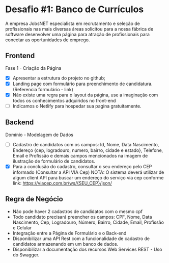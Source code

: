 # Desafio #1: Banco de Currículos

A empresa JobsNET especialista em recrutamento e seleção de profissionais nas mais diversas áreas solicitou para a nossa fábrica de software desenvolver uma página para atração de profissionais para conectar as oportunidades de emprego.

## Frontend
Fase 1 - Criação da Página
 - [x] Apresentar a estrutura do projeto no github;
 - [x] Landing page com formulário para preenchimento de candidatura. (Referencia formulário - link)
 - [x] Não existe uma regra para o layout da página, use a imaginação com todos os conhecimentos adquiridos no front-end
 - [ ] Indicamos o Netlify para hospedar sua pagina gratuitamente.

## Backend
Domínio - Modelagem de Dados
 - [ ] Cadastro de candidatos com os campos: Id, Nome, Data Nascimento, Endereço {cep, logradouro, numero, bairro, cidade e estado}, Telefone, Email e Profissão e demais campos mencionados na imagem de ilustração de formulário de candidatos.
 - [x] Para a conclusão do cadastro, consultar o seu endereço pelo CEP informado (Consultar a API VIA Cep) NOTA: O sistema deverá utilizar de algum client API para buscar um endereço do serviço via cep conforme link: https://viacep.com.br/ws/{SEU_CEP}/json/

## Regra de Negócio
 * Não pode haver 2 cadastros de candidatos com o mesmo cpf
 * Todo candidato precisará preencher os campos: CPF, Nome, Data Nascimento, Cep, Logradouro, Número, Bairro, Cidade, Email, Profissão e Celular
 * Integração entre a Página de Formulário e o Back-end
 * Disponibilizar uma API Rest com a funcionalidade de cadastro de candidatos armazenando em um banco de dados.
 * Disponibilizar a documentação dos recursos Web Services REST - Uso do Swagger.


